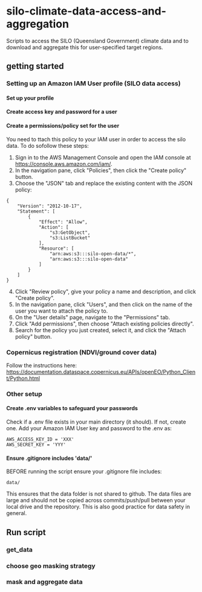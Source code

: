 # silo-climate-data-access-and-aggregation
Scripts to access the SILO (Queensland Government) climate data and to download and aggregate this for user-specified target regions. 

## getting started

### Setting up an Amazon IAM User profile (SILO data access)

#### Set up your profile

#### Create access key and password for a user

#### Create a permissions/policy set for the user
You need to ttach this policy to your IAM user in order to access the silo data. To do sofollow these steps:

1. Sign in to the AWS Management Console and open the IAM console at https://console.aws.amazon.com/iam/.
2. In the navigation pane, click "Policies", then click the "Create policy" button.
3. Choose the "JSON" tab and replace the existing content with the JSON policy:
```
{
    "Version": "2012-10-17",
    "Statement": [
        {
            "Effect": "Allow",
            "Action": [
                "s3:GetObject",
                "s3:ListBucket"
            ],
            "Resource": [
                "arn:aws:s3:::silo-open-data/*",
                "arn:aws:s3:::silo-open-data"
            ]
        }
    ]
}
```
4. Click "Review policy", give your policy a name and description, and click "Create policy".
5. In the navigation pane, click "Users", and then click on the name of the user you want to attach the policy to.
6. On the "User details" page, navigate to the "Permissions" tab.
7. Click "Add permissions", then choose "Attach existing policies directly".
8. Search for the policy you just created, select it, and click the "Attach policy" button.

### Copernicus registration (NDVI/ground cover data)

Follow the instructions here:
https://documentation.dataspace.copernicus.eu/APIs/openEO/Python_Client/Python.html

### Other setup

#### Create .env variables to safeguard your passwords
Check if a .env file exists in your main directory (it should). If not, create one.
Add your Amazon IAM User key and password to the .env as:

```
AWS_ACCESS_KEY_ID = 'XXX'
AWS_SECRET_KEY = 'YYY'
```

#### Ensure .gitignore includes 'data/'
BEFORE running the script ensure your .gitignore file includes:
```
data/
```
This ensures that the data folder is not shared to github. The data files are large and should not be copied across commits/push/pull between your local drive and the repository. This is also good practice for data safety in general. 

## Run script


### get_data


### choose geo masking strategy


### mask and aggregate data


